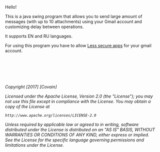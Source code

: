 Hello! 

This is a java swing program that allows you to send large amount of messages (with up to 10 attachments)
using your Gmail account and customizing delay between operations. 

It supports EN and RU languages. 

For using this program you have to allow <a href="https://myaccount.google.com/u/0/lesssecureapps">Less secure apps</a> for your gmail account. 
<br/>
<br/>
<br/>
<br/>
<br/>
<br/>
<br/>
<i>Copyright [2017] [Covain]

Licensed under the Apache License, Version 2.0 (the "License");
you may not use this file except in compliance with the License.
You may obtain a copy of the License at

    http://www.apache.org/licenses/LICENSE-2.0

Unless required by applicable law or agreed to in writing, software
distributed under the License is distributed on an "AS IS" BASIS,
WITHOUT WARRANTIES OR CONDITIONS OF ANY KIND, either express or implied.
See the License for the specific language governing permissions and
limitations under the License.</i>